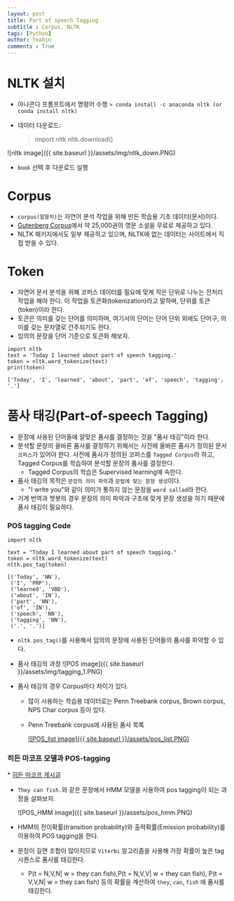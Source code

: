 ```yaml
---
layout: post
title: Part of speech Tagging
subtitle : Corpus, NLTK
tags: [Python]
author: Yeabin
comments : True
---
```


# NLTK 설치

* 아나콘다 프롬프트에서 명령어 수행
  `> conda install -c anaconda nltk (or conda install nltk)`

* 데이터 다운로드: 

  > import nltk
  > nltk.download()

![nltk image]({{ site.baseurl }}/assets/img/nltk_down.PNG)

* `book` 선택 후 다운로드 실행

# Corpus

* `corpus(말뭉치)`는 자연어 분석 작업을 위해 만든 학습용 기초 데이터(문서)이다.
* [Gutenberg Corpus](http://www.gutenberg.org/)에서 약 25,000권의 영문 소설을 무료로 제공하고 있다.
* NLTK 패키지에서도 일부 제공하고 있으며, NLTK에 없는 데이터는 사이트에서 직접 받을 수 있다.

# Token

* 자연어 문서 분석을 위해 코퍼스 데이터를 필요에 맞게 작은 단위로 나누는 전처리 작업을 해야 한다. 이 작업을 토큰화(tokenization)라고 말하며, 단위를 토큰(token)이라 한다. 
* 토큰은 의미를 갖는 단어를 의미하며, 여기서의 단어는 단어 단위 외에도 단어구, 의미를 갖는 문자열로 간주되기도 한다.
* 임의의 문장을 단어 기준으로 토큰화 해보자.

~~~
import nltk
text = 'Today I learned about part of speech tagging.'
token = nltk.word_tokenize(text)
print(token)
~~~

```
['Today', 'I', 'learned', 'about', 'part', 'of', 'speech', 'tagging', '.']
```



# 품사 태깅(Part-of-speech Tagging)

* 문장에 사용된 단어들에 알맞은 품사를 결정하는 것을 "품사 태깅"이라 한다.
* 분석할 문장의 올바른 품사를 결정하기 위해서는 사전에 올바른 품사가 정의된 문서 `코퍼스`가 있어야 한다. 사전에 품사가 정의된 코퍼스를 `Tagged Corpus`라 하고, Tagged Corpus를 학습하여 분석할 문장의 품사를 결정한다.
  * Tagged Corpus의 학습은 Supervised learning에 속한다.
* 품사 태깅의 목적은 `문장의 의미 파악`과 `문법에 맞는 문장 생성`이다. 
  * "I write you"와 같이 의미가 통하지 않는 문장을 `word sallad`라 한다.
* 기계 번역과 챗봇의 경우 문장의 의미 파악과 구조에 맞게 문장 생성을 하기 때문에 품사 태깅이 필요하다.

### POS tagging Code

~~~
import nltk

text = "Today I learned about part of speech tagging."
token = nltk.word_tokenize(text)
nltk.pos_tag(token)
~~~

```
[('Today', 'NN'),
 ('I', 'PRP'),
 ('learned', 'VBD'),
 ('about', 'IN'),
 ('part', 'NN'),
 ('of', 'IN'),
 ('speech', 'NN'),
 ('tagging', 'NN'),
 ('.', '.')]
```

* `nltk.pos_tag()`를 사용해서 임의의 문장에 사용된 단어들의 품사를 파악할 수 있다.
* 품사 태깅의 과정
  ![POS image]({{ site.baseurl }}/assets/img/tagging_1.PNG)
* 품사 태깅의 경우 Corpus마다 차이가 있다.
  
  * 많이 사용하는 학습용 데이터로는 Penn Treebank corpus, Brown corpus, NPS Char corpus 등이 있다.
  
  * Penn Treebank corpus에 사용된 품사 목록
  
    [![POS_list image]({{ site.baseurl }}/assets/pos_list.PNG)](https://www.ling.upenn.edu/courses/Fall_2003/ling001/penn_treebank_pos.html)

### 히든 마코프 모델과 POS-tagging

\* [히든 마코프 게시글](https://yeabin-lim.github.io/2020-07-24-Hidden-Markov-Model.html)

* `They can fish.`와 같은 문장에서 HMM 모델을 사용하여 pos tagging이 되는 과정을 살펴보자.

  ![POS_HMM image]({{ site.baseurl }}/assets/pos_hmm.PNG)

* HMM의 전이확률(transition probability)와 출력확률(Emission probability)를 이용하여 POS tagging을 한다.

* 문장이 길면 조합이 많아지므로 `Viterbi` 알고리즘을 사용해 가장 확률이 높은 tag 시퀀스로 품사를 태깅한다.
  * P(t = N,V,N| w = they can fish),P(t = N,V,V| w = they can fish), P(t = V,V,N| w = they can fish) 등의 확률을 계산하여 `they`, `can`, `fish` 에 품사를 태깅한다.